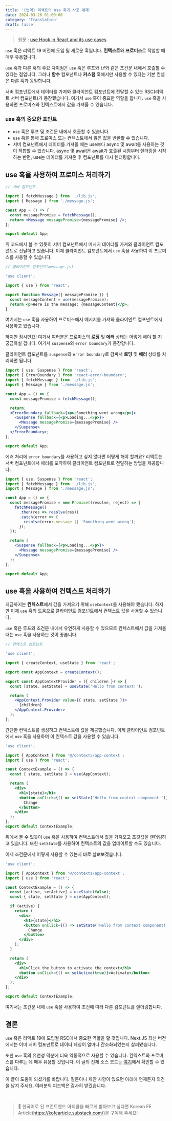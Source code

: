 ```yaml
---
title: '(번역) 리액트의 use 훅과 사용 예제'
date: 2024-03-26 01:00:00
category: 'Translation'
draft: false
---
```


> 원문 : [use Hook in React and its use cases](https://reetesh.in/blog/use-hook-in-react-and-its-use-cases)

`use` 훅은 리액트 19 버전에 도입 될 새로운 훅입니다. **컨텍스트**와 **프로미스**로 작업할 때 매우 유용합니다.

`use` 훅과 다른 훅의 주요 차이점은 `use` 훅은 루프와 `if`와 같은 조건문 내에서 호출할 수 있다는 점입니다. 그러나 **함수** 컴포넌트나 **커스텀** 훅에서만 사용할 수 있다는 기본 컨셉은 다른 훅과 동일합니다.

서버 컴포넌트에서 데이터를 가져와 클라이언트 컴포넌트에 전달할 수 있는 RSC(리액트 서버 컴포넌트)가 등장했습니다. 여기서 `use` 훅이 중요한 역할을 합니다. `use` 훅을 사용하면 프로미스와 컨텍스트에서 값을 가져올 수 있습니다.

### use 훅의 중요한 포인트

- `use` 훅은 루프 및 조건문 내에서 호출할 수 있습니다.
- `use` 훅을 통해 프로미스 또는 컨텍스트에서 읽은 값을 반환할 수 있습니다.
- 서버 컴포넌트에서 데이터를 가져올 때는 use보다 async 및 await를 사용하는 것이 적합할 수 있습니다. async 및 await은 await가 호출된 시점부터 렌더링을 시작하는 반면, use는 데이터를 가져온 후 컴포넌트를 다시 렌더링합니다.

## use 훅을 사용하여 프로미스 처리하기

```jsx
// 서버 컴포넌트

import { fetchMessage } from './lib.js';
import { Message } from './message.js';

const App = () => {
  const messagePromise = fetchMessage();
  return <Message messagePromise={messagePromise} />;
};

export default App;
```

위 코드에서 볼 수 있듯이 서버 컴포넌트에서 메시지 데이터를 가져와 클라이언트 컴포넌트로 전달하고 있습니다. 이제 클라이언트 컴포넌트에서 `use` 훅을 사용하여 이 프로미스를 사용할 수 있습니다.

```jsx
// 클라이언트 컴포넌트(message.js)

'use client';

import { use } from 'react';

export function Message({ messagePromise }) {
  const messageContent = use(messagePromise);
  return <p>Here is the message: {messageContent}</p>;
}
```

여기서는 `use` 훅을 사용하여 프로미스에서 메시지를 가져와 클라이언트 컴포넌트에서 사용하고 있습니다.

하지만 잠시만요! 여기서 여러분은 프로미스의 **로딩** 및 **에러** 상태는 어떻게 해야 할 지 궁금하실 겁니다. 여기서 `suspense`와 `error boundary`가 등장합니다.

클라이언트 컴포넌트를 `suspense`와 `error boundary`로 감싸서 **로딩** 및 **에러** 상태를 처리하면 됩니다.

```jsx
import { use, Suspense } from 'react';
import { ErrorBoundary } from 'react-error-boundary';
import { fetchMessage } from './lib.js';
import { Message } from './message.js';

const App = () => {
  const messagePromise = fetchMessage();

  return;
  <ErrorBoundary fallback={<p>⚠️Something went wrong</p>}>
    <Suspense fallback={<p>Loading...</p>}>
      <Message messagePromise={messagePromise} />
    </Suspense>
  </ErrorBoundary>;
};

export default App;
```

에러 처리에 `error boundary`를 사용하고 싶지 않다면 어떻게 해야 할까요? 리액트는 서버 컴포넌트에서 에러를 포착하여 클라이언트 컴포넌트로 전달하는 방법을 제공합니다.

```jsx
import { use, Suspense } from 'react';
import { fetchMessage } from './lib.js';
import { Message } from './message.js';

const App = () => {
  const messagePromise = new Promise((resolve, reject) => {
    fetchMessage()
      .then(res => resolve(res))
      .catch(error => {
        resolve(error.message || 'Something went wrong');
      });
  });

  return (
    <Suspense fallback={<p>Loading...</p>}>
      <Message messagePromise={messagePromise} />
    </Suspense>
  );
};

export default App;
```

## use 훅을 사용하여 컨텍스트 처리하기

지금까지는 **컨텍스트**에서 값을 가져오기 위해 `useContext`를 사용해야 했습니다. 하지만 이제 `use` 훅의 도움으로 클라이언트 컴포넌트에서 컨텍스트 값을 사용할 수 있습니다.

`use` 훅은 루프와 조건문 내에서 유연하게 사용할 수 있으므로 컨텍스트에서 값을 가져올 때는 `use` 훅을 사용하는 것이 좋습니다.

```jsx
// 컨텍스트 컴포넌트

'use client';

import { createContext, useState } from 'react';

export const AppContext = createContext();

export const AppContextProvider = ({ children }) => {
  const [state, setState] = useState('Hello from context!');

  return (
    <AppContext.Provider value={{ state, setState }}>
      {children}
    </AppContext.Provider>
  );
};
```

간단한 컨텍스트를 생성하고 컨텍스트에 값을 제공했습니다. 이제 클라이언트 컴포넌트에서 `use` 훅을 사용하여 이 컨텍스트 값을 사용할 수 있습니다.

```jsx
'use client';

import { AppContext } from '@/contexts/app-context';
import { use } from 'react';

const ContextExample = () => {
  const { state, setState } = use(AppContext);

  return (
    <div>
      <h1>{state}</h1>
      <button onClick={() => setState('Hello from context component!')}>
        Change
      </button>
    </div>
  );
};
export default ContextExample;
```

위에서 볼 수 있듯이 `use` 훅을 사용하여 컨텍스트에서 값을 가져오고 초깃값을 렌더링하고 있습니다. 또한 `setState`를 사용하여 컨텍스트의 값을 업데이트할 수도 있습니다.

이제 조건문에서 어떻게 사용할 수 있는지 바로 살펴보겠습니다.

```jsx
'use client';

import { AppContext } from '@/contexts/app-context';
import { use } from 'react';

const ContextExample = () => {
  const [active, setActive] = useState(false);
  const { state, setState } = use(AppContext);

  if (active) {
    return (
      <div>
        <h1>{state}</h1>
        <button onClick={() => setState('Hello from context component!')}>
          Change
        </button>
      </div>
    );
  }

  return (
    <div>
      <h1>Click the button to activate the context</h1>
      <button onClick={() => setActive(true)}>Activate</button>
    </div>
  );
};

export default ContextExample;
```

여기서는 조건문 내에 `use` 훅을 사용하여 조건에 따라 다른 컴포넌트를 렌더링합니다.

## 결론

`use` 훅은 리액트 19에 도입될 RSC에서 중요한 역할을 할 것입니다. Next.JS 최신 버전에서는 이미 서버 컴포넌트로 데이터 페칭이 얼마나 간소화되었는지 살펴봤습니다.

또한 `use` 훅의 유연성 덕분에 더욱 역동적으로 사용할 수 있습니다. 컨텍스트와 프로미스를 다루는 데 매우 유용할 것입니다. 이 글의 전체 소스 코드는 [여기](https://github.com/Virous77/blog-projects/tree/main/use-hook)에서 확인할 수 있습니다.

이 글이 도움이 되셨기를 바랍니다. 질문이나 제안 사항이 있으면 아래에 언제든지 의견을 남겨 주세요. 여러분의 피드백은 감사히 받겠습니다.

<br/>

> 🚀 한국어로 된 프런트엔드 아티클을 빠르게 받아보고 싶다면 Korean FE Article(https://kofearticle.substack.com/)을 구독해 주세요!
